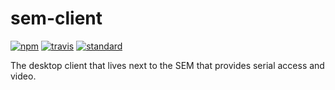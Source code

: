 # sem-client

[![npm][npm-image]][npm-url]
[![travis][travis-image]][travis-url]
[![standard][standard-image]][standard-url]

[npm-image]: https://img.shields.io/npm/v/sem-client.svg?style=flat-square
[npm-url]: https://www.npmjs.com/package/sem-client
[travis-image]: https://img.shields.io/travis/bcomnes/sem-client.svg?style=flat-square
[travis-url]: https://travis-ci.org/bcomnes/sem-client
[standard-image]: https://img.shields.io/badge/code%20style-standard-brightgreen.svg?style=flat-square
[standard-url]: http://npm.im/standard


The desktop client that lives next to the SEM that provides serial access and video.

